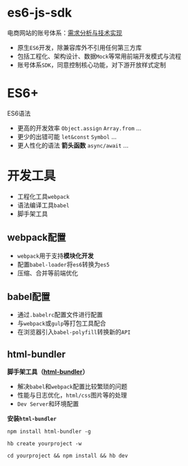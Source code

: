 # es6-js-sdk

电商网站的账号体系：[需求分析与技术实现](https://github.com/whjin/es6-js-sdk/blob/master/doc/%E9%9C%80%E6%B1%82%E5%88%86%E6%9E%90%E4%B8%8E%E6%8A%80%E6%9C%AF%E5%AE%9E%E7%8E%B0.md)

- 原生`ES6`开发，除兼容库外不引用任何第三方库
- 包括工程化、架构设计、数据`Mock`等常用前端开发模式与流程
- 账号体系`SDK`，同意控制核心功能，对下游开放样式定制

# ES6+ #

ES6语法

- 更高的开发效率 `Object.assign` `Array.from` ...
- 更少的出错可能 `let&const` `Symbol` ...
- 更人性化的语法 **箭头函数** `async/await` ...

# 开发工具 #

- 工程化工具`webpack`
- 语法编译工具`babel`
- 脚手架工具

## webpack配置 ##

- `webpack`用于支持**模块化开发**
- 配置`babel-loader`将`es6`转换为`es5`
- 压缩、合并等前端优化

## babel配置 ##

- 通过`.babelrc`配置文件进行配置
- 与`webpack`或`gulp`等打包工具配合
- 在浏览器引入`babel-polyfill`转换新的`API`

## html-bundler ##

**脚手架工具（[html-bundler](https://github.com/be-fe/html-bundler)）**

- 解决`babel`和`webpack`配置比较繁琐的问题
- 性能与日志优化，`html/css`图片等的处理
- `Dev Server`和环境配置

**安装`html-bundler`**

    npm install html-bundler -g
    
    hb create yourproject -w
    
    cd yourproject && npm install && hb dev

